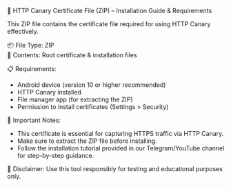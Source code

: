 📁 HTTP Canary Certificate File (ZIP) – Installation Guide & Requirements

This ZIP file contains the certificate file required for using HTTP Canary effectively.

📦 File Type: ZIP  
📁 Contents: Root certificate & installation files

📋 Requirements:
- Android device (version 10 or higher recommended)
- HTTP Canary installed
- File manager app (for extracting the ZIP)
- Permission to install certificates (Settings > Security)

📌 Important Notes:
- This certificate is essential for capturing HTTPS traffic via HTTP Canary.
- Make sure to extract the ZIP file before installing.
- Follow the installation tutorial provided in our Telegram/YouTube channel for step-by-step guidance.

📎 Disclaimer: Use this tool responsibly for testing and educational purposes only.
